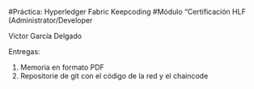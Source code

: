 #Práctica: Hyperledger Fabric Keepcoding
#Módulo “Certificación HLF (Administrator/Developer

Víctor García Delgado

Entregas:
 1. Memoria en formato PDF
 2. Repositorie de git con el código de la red y el chaincode


  
